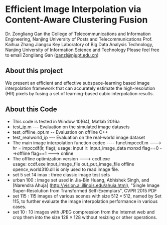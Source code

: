 # Efficient Image Interpolation via Content-Aware Clustering Fusion 
Dr.    Zongliang Gan  the College of Telecommunications and Information Engineering, Nanjing University of Posts and Telecommunications
Prof.  Kaihua Zhang  Jiangsu Key Laboratory of Big Data Analysis Technology, Nanjing University of Information Science and Technology
Please feel free to email Zongliang Gan (ganzl@njupt.edu.cn) 

## About this project
We present an efficient and effective subspace-learning based image interpolation framework that can accurately estimate the high-resolution (HR) pixels by fusing a set of learning-based  cubic interpolation results.

## About this Code
* This code is tested in Window 10(64), Matlab 2016a
* test_ip.m ---  Evaluation on the simulated image datasets
* test_offline_opt.m -- Evaluation on offline C++
* test_realworld_ip --- Evaluation on the real-world image dataset
* The main image interpolation function codec ---- func\impccdf.m  ---> hr = impccdf(lr, flag); 
  usage:  input lr: input_image_data mxnxd flag==0 -->offline flag==1 ---> online
* The offline optimization version ---> ccdf.exe  
  usage:  ccdf.exe  input_image_file out_put_image_file offline
  opencv_world310.dll is only used to read image file.
* set 5 set 14 imax : three classic image test sets
* urban 100 : image set used in
 Jia-Bin Huang, Abhishek Singh, and [Narendra Ahuja] (http://vision.ai.illinois.edu/ahuja.html), "Single Image Super-Resolution from   Transformed Self-Exemplars", CVPR 2015 PDF
* set 115 : 115 images of various scenes with size $512 \times 512$, named by Set 115, to further evaluate the image interpolation performance in various cases.
* set 10 : 10 images with JPEG compression from the Internet web  and crop them into the size $128 \times 128$ without resizing or other operations.

